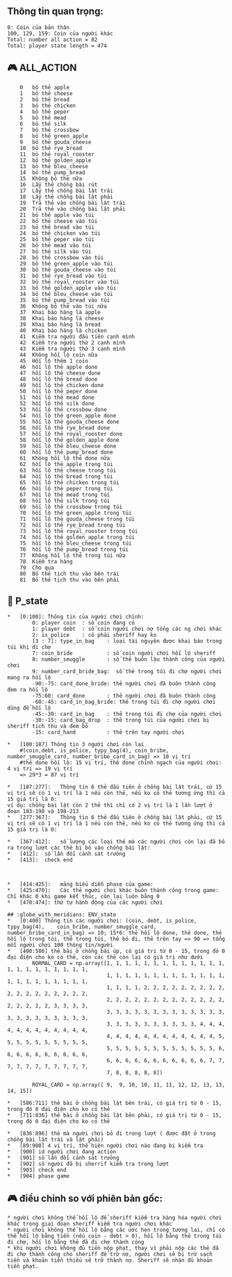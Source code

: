 ##  Thông tin quan trọng:
    0: Coin của bản thân
    100, 129, 159: Coin của người khác
    Total: number all action = 82 
    Total: player state length = 474 

## :video_game: ALL_ACTION
        0	bỏ thẻ apple
        1	bỏ thẻ cheese
        2	bỏ thẻ bread
        3	bỏ thẻ chicken
        4	bỏ thẻ peper
        5	bỏ thẻ mead
        6	bỏ thẻ silk
        7	bỏ thẻ crossbow
        8	bỏ thẻ green_apple
        9	bỏ thẻ gouda_cheese
        10	bỏ thẻ rye_bread
        11	bỏ thẻ royal_rooster
        12	bỏ thẻ golden_apple
        13	bỏ thẻ bleu_cheese
        14	bỏ thẻ pump_bread
        15	Không bỏ thẻ nữa
        16	Lấy thẻ chồng bài rút
        17	Lấy thẻ chồng bài lật trái
        18	Lấy thẻ chồng bài lật phải
        19	Trả thẻ vào chồng bài lật trái
        20	Trả thẻ vào chồng bài lật phải
        21	bỏ thẻ apple vào túi
        22	bỏ thẻ cheese vào túi
        23	bỏ thẻ bread vào túi
        24	bỏ thẻ chicken vào túi
        25	bỏ thẻ peper vào túi
        26	bỏ thẻ mead vào túi
        27	bỏ thẻ silk vào túi
        28	bỏ thẻ crossbow vào túi
        29	bỏ thẻ green_apple vào túi
        30	bỏ thẻ gouda_cheese vào túi
        31	bỏ thẻ rye_bread vào túi
        32	bỏ thẻ royal_rooster vào túi
        33	bỏ thẻ golden_apple vào túi
        34	bỏ thẻ bleu_cheese vào túi
        35	bỏ thẻ pump_bread vào túi
        36	Không bỏ thẻ vào túi nữa
        37	Khai báo hàng là apple
        38	Khai báo hàng là cheese
        39	Khai báo hàng là bread
        40	Khai báo hàng là chicken
        41	Kiểm tra người đầu tiên cạnh mình
        42	Kiểm tra người thứ 2 cạnh mình
        43	Kiểm tra người thứ 3 cạnh mình
        44	Không hối lộ coin nữa
        45	Hối lộ thêm 1 coin
        46	hối lộ thẻ apple done
        47	hối lộ thẻ cheese done
        48	hối lộ thẻ bread done
        49	hối lộ thẻ chicken done
        50	hối lộ thẻ peper done
        51	hối lộ thẻ mead done
        52	hối lộ thẻ silk done
        53	hối lộ thẻ crossbow done
        54	hối lộ thẻ green_apple done
        55	hối lộ thẻ gouda_cheese done
        56	hối lộ thẻ rye_bread done
        57	hối lộ thẻ royal_rooster done
        58	hối lộ thẻ golden_apple done
        59	hối lộ thẻ bleu_cheese done
        60	hối lộ thẻ pump_bread done
        61	Không hối lộ thẻ done nữa
        62	hối lộ thẻ apple trong túi
        63	hối lộ thẻ cheese trong túi
        64	hối lộ thẻ bread trong túi
        65	hối lộ thẻ chicken trong túi
        66	hối lộ thẻ peper trong túi
        67	hối lộ thẻ mead trong túi
        68	hối lộ thẻ silk trong túi
        69	hối lộ thẻ crossbow trong túi
        70	hối lộ thẻ green_apple trong túi
        71	hối lộ thẻ gouda_cheese trong túi
        72	hối lộ thẻ rye_bread trong túi
        73	hối lộ thẻ royal_rooster trong túi
        74	hối lộ thẻ golden_apple trong túi
        75	hối lộ thẻ bleu_cheese trong túi
        76	hối lộ thẻ pump_bread trong túi
        77	Không hối lộ thẻ trong túi nữa
        78	Kiểm tra hàng
        79	Cho qua
        80	Bỏ thẻ tịch thu vào bên trái
        81	Bỏ thẻ tịch thu vào bên phải


## :bust_in_silhouette: P_state
    *   [0:100]: Thông tin của người chơi chính:
            0: player coin  : số coin đang có
            1: player debt  : số coin người chơi nợ tổng các ng chơi khác
            2: is_police    : có phải sheriff hay ko
            [3 : 7]: type_in_bag    : loại tài nguyên được khai báo trong túi khi đi chợ
            7: coin_bride           : số coin người chơi hối lộ sheriff
            8: number_smuggle       : số thẻ buôn lậu thành công của người chơi
            9: number_card_bride_bag:  số thẻ trong túi đi chợ người chơi mang ra hối lộ
            -90:-75: card_done_bride: thẻ người chơi đã buôn thành công đem ra hối lộ
            -75:60: card_done       : thẻ người chơi đã buôn thành công
            -60:-45: card_in_bag_bride: thẻ trong túi đi chợ người chơi dùng để hối lộ
            -45:-30: card_in_bag    : thẻ trong túi đi chợ của người chơi
            -30:-15: card_bag_drop  : thẻ trong túi của người chơi bị sheriff tịch thu và đem bỏ
            -15: card_hand          : thẻ trên tay người chơi
                            
    *   [100:187] Thông tin 3 người chơi còn lại
        #(coin,debt, is_police, typy_bag(4), coin_bribe, number_smuggle_card, number_bribe_card_in_bag) => 10 vị trí
        #thẻ done hối lộ: 15 vị trí, thẻ done chính ngạch của người chơi: 4 vị trí => 19 vị trí
        => 29*3 = 87 vị trí

    *   [187:277]:   Thông tin 6 thẻ đầu tiên ở chồng bài lật trái, cứ 15 vị trí sẽ có 1 vị trí là 1 nếu còn thẻ, nếu ko có thẻ tương ứng thì cả 15 giá trị là 0:
    ví dụ: chồng bài lật còn 2 thẻ thì chỉ có 2 vị trí là 1 lần lượt ở đoạn 183-198 và 198-213
    *   [277:367]:   Thông tin 6 thẻ đầu tiên ở chồng bài lật phải, cứ 15 vị trí sẽ có 1 vị trí là 1 nếu còn thẻ, nếu ko có thẻ tương ứng thì cả 15 giá trị là 0:

    *   [367:412]:   số lượng các loại thẻ mà các người chơi còn lại đã bỏ ra trong lượt các thẻ bị bỏ vào chồng bài lật:
    *   [412]:  số lần đổi cảnh sát trưởng
    *   [413]:  check end

        

    *   [414:425]:   mảng biểu diễn phase của game:
    *   [425:470]:   Các thẻ người chơi khác buôn thành công trong game: Chỉ khác 0 khi game kết thúc, còn lại luôn bằng 0
    *   [470:474]: thứ tự hành động của các người chơi

    ## :globe_with_meridians: ENV_state
    *   [0:400] Thông tin các người chơi: (coin, debt, is_police, typy_bag(4),    coin_bribe, number_smuggle_card, number_bribe_card_in_bag) => 10; 15*6: thẻ hối lộ done, thẻ done, thẻ hối lộ trong túi, thẻ trong túi, thẻ bỏ đi, thẻ trên tay => 90 => tổng mỗi người chơi 100 thông tin/người
    *   [400:586] thẻ bài ở chồng bài úp, có giá trị từ 0 - 15, trong đó 0 đại điện cho ko có thẻ, còn các thẻ còn lại có giá trị như dưới
            NORMAL_CARD = np.array([1, 1, 1, 1, 1, 1, 1, 1, 1, 1, 1, 1, 1, 1, 1, 1, 1, 1, 1, 1, 1, 1,
                                    1, 1, 1, 1, 1, 1, 1, 1, 1, 1, 1, 1, 1, 1, 1, 1, 1, 1, 1, 1, 1, 1,
                                    1, 1, 1, 1, 2, 2, 2, 2, 2, 2, 2, 2, 2, 2, 2, 2, 2, 2, 2, 2, 2, 2,
                                    2, 2, 2, 2, 2, 2, 2, 2, 2, 2, 2, 2, 2, 2, 2, 2, 2, 2, 3, 3, 3, 3,
                                    3, 3, 3, 3, 3, 3, 3, 3, 3, 3, 3, 3, 3, 3, 3, 3, 3, 3, 3, 3, 3, 3,
                                    3, 3, 3, 3, 3, 3, 3, 3, 3, 3, 4, 4, 4, 4, 4, 4, 4, 4, 4, 4, 4, 4,
                                    4, 4, 4, 4, 4, 4, 4, 4, 4, 4, 4, 4, 5, 5, 5, 5, 5, 5, 5, 5, 5, 5,
                                    5, 5, 5, 5, 5, 5, 5, 5, 5, 5, 5, 5, 6, 6, 6, 6, 6, 6, 6, 6, 6, 6,
                                    6, 6, 6, 6, 6, 6, 6, 6, 6, 6, 6, 7, 7, 7, 7, 7, 7, 7, 7, 7, 7, 7,
                                    7, 8, 8, 8, 8, 8])

            ROYAL_CARD = np.array([ 9,  9, 10, 10, 11, 11, 12, 12, 13, 13, 14, 15])

    *   [586:711] thẻ bài ở chồng bài lật bên trái, có giá trị từ 0 - 15, trong đó 0 đại điện cho ko có thẻ
    *   [711:836] thẻ bài ở chồng bài lật bên phải, có giá trị từ 0 - 15, trong đó 0 đại điện cho ko có thẻ

    *   [836:896] thẻ mà người chơi bỏ đi trong lượt ( được đặt ở trong chồng bài lật trái và lật phải)
    *   [89:900] 4 vị trí, thể hiện người chơi nào đang bị kiểm tra
    *   [900] id người chơi đang action
    *   [901] số lần đổi cảnh sát trưởng
    *   [902] số người đã bị sherrif kiểm tra trong lượt
    *   [903] check end
    *   [904] phase game


## :video_game: điều chỉnh so với phiên bản gốc:
    * người chơi không thể hối lộ để sheriff kiểm tra hàng hóa người chơi khác trong giai đoạn sheriff kiểm tra người chơi khác
    * người chơi không thể hối lộ bằng các ước hẹn trong tương lai, chỉ có thể hối lộ bằng tiền (nếu coin - debt > 0), hối lộ bằng thẻ trong túi đi chợ, hối lộ bằng thẻ đã đi chợ thành công
    * khi người chơi không đủ tiền nộp phạt, thay vì phải nộp các thẻ đã đi chợ thành công cho sheriff để trừ nợ, người chơi sẽ bị trừ sạch tiền và khoản tiền thiếu sẽ trở thành nợ. Sheriff sẽ nhận đủ khoản tiền phạt. 